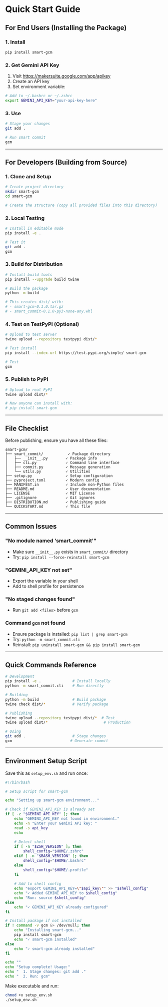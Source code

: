 # Quick Start Guide

## For End Users (Installing the Package)

### 1. Install
```bash
pip install smart-gcm
```

### 2. Get Gemini API Key
1. Visit https://makersuite.google.com/app/apikey
2. Create an API key
3. Set environment variable:
```bash
# Add to ~/.bashrc or ~/.zshrc
export GEMINI_API_KEY="your-api-key-here"
```

### 3. Use
```bash
# Stage your changes
git add .

# Run smart commit
gcm
```

---

## For Developers (Building from Source)

### 1. Clone and Setup
```bash
# Create project directory
mkdir smart-gcm
cd smart-gcm

# Create the structure (copy all provided files into this directory)
```

### 2. Local Testing
```bash
# Install in editable mode
pip install -e .

# Test it
git add .
gcm
```

### 3. Build for Distribution
```bash
# Install build tools
pip install --upgrade build twine

# Build the package
python -m build

# This creates dist/ with:
# - smart-gcm-0.1.0.tar.gz
# - smart_commit-0.1.0-py3-none-any.whl
```

### 4. Test on TestPyPI (Optional)
```bash
# Upload to test server
twine upload --repository testpypi dist/*

# Test install
pip install --index-url https://test.pypi.org/simple/ smart-gcm

# Test
gcm
```

### 5. Publish to PyPI
```bash
# Upload to real PyPI
twine upload dist/*

# Now anyone can install with:
# pip install smart-gcm
```

---

## File Checklist

Before publishing, ensure you have all these files:

```
smart-gcm/
├── smart_commit/           ✓ Package directory
│   ├── __init__.py        ✓ Package info
│   ├── cli.py             ✓ Command line interface
│   ├── commit.py          ✓ Message generation
│   └── utils.py           ✓ Utilities
├── setup.py               ✓ Setup configuration
├── pyproject.toml         ✓ Modern config
├── MANIFEST.in            ✓ Include non-Python files
├── README.md              ✓ User documentation
├── LICENSE                ✓ MIT License
├── .gitignore             ✓ Git ignores
├── DISTRIBUTION.md        ✓ Publishing guide
└── QUICKSTART.md          ✓ This file
```

---

## Common Issues

### "No module named 'smart_commit'"
- Make sure `__init__.py` exists in `smart_commit/` directory
- Try: `pip install --force-reinstall smart-gcm`

### "GEMINI_API_KEY not set"
- Export the variable in your shell
- Add to shell profile for persistence

### "No staged changes found"
- Run `git add <files>` before `gcm`

### Command `gcm` not found
- Ensure package is installed: `pip list | grep smart-gcm`
- Try: `python -m smart_commit.cli`
- Reinstall: `pip uninstall smart-gcm && pip install smart-gcm`

---

## Quick Commands Reference

```bash
# Development
pip install -e .              # Install locally
python -m smart_commit.cli    # Run directly

# Building
python -m build               # Build package
twine check dist/*            # Verify package

# Publishing
twine upload --repository testpypi dist/*  # Test
twine upload dist/*                         # Production

# Using
git add .                     # Stage changes
gcm                          # Generate commit
```

---

## Environment Setup Script

Save this as `setup_env.sh` and run once:

```bash
#!/bin/bash

# Setup script for smart-gcm

echo "Setting up smart-gcm environment..."

# Check if GEMINI_API_KEY is already set
if [ -z "$GEMINI_API_KEY" ]; then
    echo "GEMINI_API_KEY not found in environment."
    echo -n "Enter your Gemini API key: "
    read -s api_key
    echo
    
    # Detect shell
    if [ -n "$ZSH_VERSION" ]; then
        shell_config="$HOME/.zshrc"
    elif [ -n "$BASH_VERSION" ]; then
        shell_config="$HOME/.bashrc"
    else
        shell_config="$HOME/.profile"
    fi
    
    # Add to shell config
    echo "export GEMINI_API_KEY=\"$api_key\"" >> "$shell_config"
    echo "✓ Added GEMINI_API_KEY to $shell_config"
    echo "Run: source $shell_config"
else
    echo "✓ GEMINI_API_KEY already configured"
fi

# Install package if not installed
if ! command -v gcm &> /dev/null; then
    echo "Installing smart-gcm..."
    pip install smart-gcm
    echo "✓ smart-gcm installed"
else
    echo "✓ smart-gcm already installed"
fi

echo ""
echo "Setup complete! Usage:"
echo "  1. Stage changes: git add ."
echo "  2. Run: gcm"
```

Make executable and run:
```bash
chmod +x setup_env.sh
./setup_env.sh
```